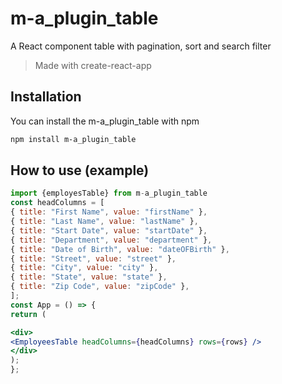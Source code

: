 # m-a_plugin_table

A React component table with pagination, sort and search filter

> Made with create-react-app

## Installation

You can install the m-a_plugin_table with npm

```bash
npm install m-a_plugin_table
```

## How to use (example)

```jsx
import {employesTable} from m-a_plugin_table
const headColumns = [
{ title: "First Name", value: "firstName" },
{ title: "Last Name", value: "lastName" },
{ title: "Start Date", value: "startDate" },
{ title: "Department", value: "department" },
{ title: "Date of Birth", value: "dateOFBirth" },
{ title: "Street", value: "street" },
{ title: "City", value: "city" },
{ title: "State", value: "state" },
{ title: "Zip Code", value: "zipCode" },
];
const App = () => {
return (

<div>
<EmployeesTable headColumns={headColumns} rows={rows} />
</div>
);
};
```
